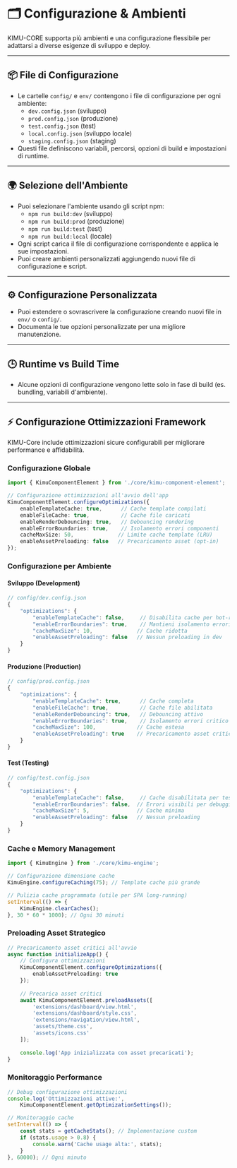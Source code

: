 # 🗂️ Configurazione & Ambienti

KIMU-CORE supporta più ambienti e una configurazione flessibile per adattarsi a diverse esigenze di sviluppo e deploy.

---

## 📦 File di Configurazione

- Le cartelle `config/` e `env/` contengono i file di configurazione per ogni ambiente:
  - `dev.config.json` (sviluppo)
  - `prod.config.json` (produzione)
  - `test.config.json` (test)
  - `local.config.json` (sviluppo locale)
  - `staging.config.json` (staging)
- Questi file definiscono variabili, percorsi, opzioni di build e impostazioni di runtime.

---

## 🌍 Selezione dell'Ambiente

- Puoi selezionare l'ambiente usando gli script npm:
  - `npm run build:dev` (sviluppo)
  - `npm run build:prod` (produzione)
  - `npm run build:test` (test)
  - `npm run build:local` (locale)
- Ogni script carica il file di configurazione corrispondente e applica le sue impostazioni.
- Puoi creare ambienti personalizzati aggiungendo nuovi file di configurazione e script.

---

## ⚙️ Configurazione Personalizzata

- Puoi estendere o sovrascrivere la configurazione creando nuovi file in `env/` o `config/`.
- Documenta le tue opzioni personalizzate per una migliore manutenzione.

---

## 🕒 Runtime vs Build Time

- Alcune opzioni di configurazione vengono lette solo in fase di build (es. bundling, variabili d'ambiente).

---

## ⚡ Configurazione Ottimizzazioni Framework

KIMU-Core include ottimizzazioni sicure configurabili per migliorare performance e affidabilità.

### Configurazione Globale

```typescript
import { KimuComponentElement } from './core/kimu-component-element';

// Configurazione ottimizzazioni all'avvio dell'app
KimuComponentElement.configureOptimizations({
    enableTemplateCache: true,      // Cache template compilati
    enableFileCache: true,          // Cache file caricati  
    enableRenderDebouncing: true,   // Debouncing rendering
    enableErrorBoundaries: true,    // Isolamento errori componenti
    cacheMaxSize: 50,              // Limite cache template (LRU)
    enableAssetPreloading: false   // Precaricamento asset (opt-in)
});
```

### Configurazione per Ambiente

#### Sviluppo (Development)
```typescript
// config/dev.config.json
{
    "optimizations": {
        "enableTemplateCache": false,     // Disabilita cache per hot-reload
        "enableErrorBoundaries": true,    // Mantieni isolamento errori
        "cacheMaxSize": 10,              // Cache ridotta
        "enableAssetPreloading": false   // Nessun preloading in dev
    }
}
```

#### Produzione (Production)
```typescript
// config/prod.config.json  
{
    "optimizations": {
        "enableTemplateCache": true,      // Cache completa
        "enableFileCache": true,          // Cache file abilitata
        "enableRenderDebouncing": true,   // Debouncing attivo
        "enableErrorBoundaries": true,    // Isolamento errori critico
        "cacheMaxSize": 100,             // Cache estesa
        "enableAssetPreloading": true    // Precaricamento asset critici
    }
}
```

#### Test (Testing)
```typescript
// config/test.config.json
{
    "optimizations": {
        "enableTemplateCache": false,     // Cache disabilitata per test
        "enableErrorBoundaries": false,  // Errori visibili per debugging
        "cacheMaxSize": 5,               // Cache minima
        "enableAssetPreloading": false   // Nessun preloading
    }
}
```

### Cache e Memory Management

```typescript
import { KimuEngine } from './core/kimu-engine';

// Configurazione dimensione cache
KimuEngine.configureCaching(75); // Template cache più grande

// Pulizia cache programmata (utile per SPA long-running)
setInterval(() => {
    KimuEngine.clearCaches();
}, 30 * 60 * 1000); // Ogni 30 minuti
```

### Preloading Asset Strategico

```typescript
// Precaricamento asset critici all'avvio
async function initializeApp() {
    // Configura ottimizzazioni
    KimuComponentElement.configureOptimizations({
        enableAssetPreloading: true
    });
    
    // Precarica asset critici
    await KimuComponentElement.preloadAssets([
        'extensions/dashboard/view.html',
        'extensions/dashboard/style.css',
        'extensions/navigation/view.html',
        'assets/theme.css',
        'assets/icons.css'
    ]);
    
    console.log('App inizializzata con asset precaricati');
}
```

### Monitoraggio Performance

```typescript
// Debug configurazione ottimizzazioni
console.log('Ottimizzazioni attive:', 
    KimuComponentElement.getOptimizationSettings());

// Monitoraggio cache
setInterval(() => {
    const stats = getCacheStats(); // Implementazione custom
    if (stats.usage > 0.8) {
        console.warn('Cache usage alta:', stats);
    }
}, 60000); // Ogni minuto
```
